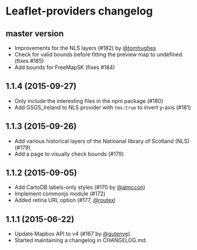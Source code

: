 
# Leaflet-providers changelog

## master version
 - Improvements for the NLS layers (#182) by [@tomhughes](https://github.com/tomhughes)
 - Check for valid bounds before fitting the preview map to undefined (fixes #185)
 - Add bounds for FreeMapSK (fixes #184)

## 1.1.4 (2015-09-27)
 - Only include the interesting files in the npm package (#180)
 - Add GSGS_Ireland to NLS provider with `tms:true` to invert y-axis (#181)

## 1.1.3 (2015-09-26)
 - Add various historical layers of the Natioanal library of Scotland (NLS) (#179)
 - Add a page to visually check bounds (#179)

## 1.1.2 (2015-09-05)
 - Add CartoDB labels-only styles (#170 by [@almccon](https://github.com/almccon))
 - Implement commonjs module (#172)
 - Added retina URL option (#177, [@routexl](https://github.com/routexl)

## 1.1.1 (2015-06-22)
 - Update Mapbox API to v4 (#167 by [@gutenye](https://github.com/gutenye)).
 - Started maintaining a changelog in CHANGELOG.md.
